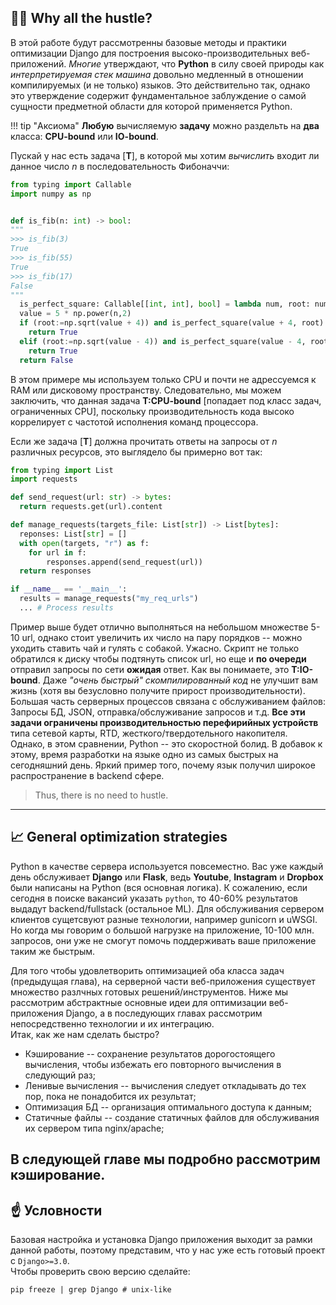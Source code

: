 ## 🧑‍💻 Why all the hustle?

В этой работе будут рассмотренны базовые методы и практики оптимизации Django для построения высоко-производительных веб-приложений. _Многие_ утверждают, что __Python__ в силу своей природы как _интерпретируемая стек машина_ довольно медленный в отношении компилируемых (и не только) языков. Это действительно так, однако это утверждение содержит фундаментальное заблуждение о самой сущности предметной области для которой применяется Python.

!!! tip "Аксиома"
    __Любую__ вычисляемую __задачу__ можно раздельть на __два__ класса: __CPU-bound__ или __IO-bound__.

Пускай у нас есть задача [__T__], в которой мы хотим _вычислить_ входит ли данное число _n_ в последовательность Фибоначчи:
```python linenums="1"
from typing import Callable
import numpy as np


def is_fib(n: int) -> bool:
"""
>>> is_fib(3)
True
>>> is_fib(55)
True
>>> is_fib(17)
False
"""
  is_perfect_square: Callable[[int, int], bool] = lambda num, root: num == np.power(int(root + 0.5),2)
  value = 5 * np.power(n,2)
  if (root:=np.sqrt(value + 4)) and is_perfect_square(value + 4, root):
    return True
  elif (root:=np.sqrt(value - 4)) and is_perfect_square(value - 4, root):
    return True
  return False
```
В этом примере мы используем только CPU и почти не адрессуемся к RAM или дисковому пространству. Следовательно, мы можем заключить, что данная задача __T:CPU-bound__ [попадает под класс задач, ограниченных CPU], поскольку производительность кода высоко коррелирует с частотой исполнения команд процессора.

Если же задача [__T__] должна прочитать ответы на запросы от _n_ различных ресурсов, это выглядело бы примерно вот так:
```python linenums="1"
from typing import List
import requests

def send_request(url: str) -> bytes:
  return requests.get(url).content

def manage_requests(targets_file: List[str]) -> List[bytes]:
  reponses: List[str] = []
  with open(targets, "r") as f:
    for url in f:
        responses.append(send_request(url))
  return responses

if __name__ == '__main__':
  results = manage_requests("my_req_urls")
  ... # Process results
```
Пример выше будет отлично выполняться на небольшом множестве 5-10 url, однако стоит увеличить их число на пару порядков -- можно уходить ставить чай и гулять с собакой. Ужасно. Скрипт не только обратился к диску чтобы подтянуть список url, но еще и __по очереди__ отправил запросы по сети __ожидая__ ответ. Как вы понимаете, это __T:IO-bound__. Даже _"очень быстрый" скомпилированный код_ не улучшит вам жизнь (хотя вы безусловно получите прирост производительности). Большая часть серверных процессов связана с обслуживанием файлов: Запросы БД, JSON, отправка/обслуживание запросов и т.д. __Все эти задачи ограничены производительностью перефирийных устройств__ типа сетевой карты, RTD, жесткого/твердотельного накопителя.    
Однако, в этом сравнении, Python -- это скоростной болид. В добавок к этому, время разработки на языке одно из самых быстрых на сегодняшний день. Яркий пример того, почему язык получил широкое распространение в backend сфере. 

> Thus, there is no need to hustle.

----

## 📈 General optimization strategies


Python в качестве сервера используется повсеместно. Вас уже каждый день обслуживает __Django__ или __Flask__, ведь __Youtube__, __Instagram__ и __Dropbox__ были написаны на Python (вся основная логика). К сожалению, если сегодня в поиске вакансий указать `python`, то 40-60% результатов выдадут backend/fullstack (остальное ML). Для обслуживания сервером клиентов сущетсвуют разные технологии, например gunicorn и uWSGI. Но когда мы говорим о большой нагрузке на приложение, 10-100 млн. запросов, они уже не смогут помочь поддерживать ваше приложение таким же быстрым.

Для того чтобы удовлетворить оптимизацией оба класса задач (предыдущая глава), на серверной части веб-приложения существует множество разлчных готовых решений/инструментов. Ниже мы рассмотрим абстрактные основные идеи для оптимизации веб-приложения Django, а в последующих главах рассмотрим непосредственно технологии и их интеграцию.     
Итак, как же нам сделать быстро?

* Кэширование --  сохранение результатов дорогостоящего вычисления, чтобы избежать его повторного вычисления в следующий раз;
* Ленивые вычисления -- вычисления следует откладывать до тех пор, пока не понадобится их результат;
* Оптимизация БД -- организация оптимального доступа к данным;
* Статичные файлы -- создание статичных файлов для обслуживания их сервером типа nginx/apache;

В следующей главе мы подробно рассмотрим кэширование.
----

## ☝️ Условности

Базовая настройка и установка Django приложения выходит за рамки данной работы, поэтому представим, что у нас уже есть готовый проект с `Django>=3.0`.     
Чтобы проверить свою версию сделайте:
```shell
pip freeze | grep Django # unix-like
```